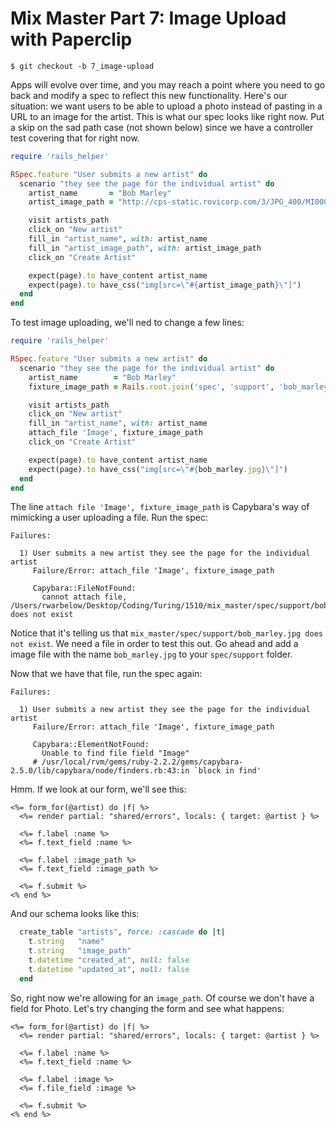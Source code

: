 # Mix Master Part 7: Image Upload with Paperclip

```
$ git checkout -b 7_image-upload
```

Apps will evolve over time, and you may reach a point where you need to go back and modify a spec to reflect this new functionality. Here's our situation: we want users to be able to upload a photo instead of pasting in a URL to an image for the artist. This is what our spec looks like right now. Put a skip on the sad path case (not shown below) since we have a controller test covering that for right now. 

```ruby
require 'rails_helper'

RSpec.feature "User submits a new artist" do
  scenario "they see the page for the individual artist" do
    artist_name       = "Bob Marley"
    artist_image_path = "http://cps-static.rovicorp.com/3/JPG_400/MI0003/146/MI0003146038.jpg"

    visit artists_path
    click_on "New artist"
    fill_in "artist_name", with: artist_name
    fill_in "artist_image_path", with: artist_image_path
    click_on "Create Artist"

    expect(page).to have_content artist_name
    expect(page).to have_css("img[src=\"#{artist_image_path}\"]")
  end
end
```

To test image uploading, we'll ned to change a few lines:

```ruby
require 'rails_helper'

RSpec.feature "User submits a new artist" do
  scenario "they see the page for the individual artist" do
    artist_name        = "Bob Marley"
    fixture_image_path = Rails.root.join('spec', 'support', 'bob_marley.jpg')

    visit artists_path
    click_on "New artist"
    fill_in "artist_name", with: artist_name
    attach_file 'Image', fixture_image_path
    click_on "Create Artist"

    expect(page).to have_content artist_name
    expect(page).to have_css("img[src=\"#{bob_marley.jpg}\"]")
  end
end
```

The line `attach file 'Image', fixture_image_path` is Capybara's way of mimicking a user uploading a file. Run the spec:

```
Failures:

  1) User submits a new artist they see the page for the individual artist
     Failure/Error: attach_file 'Image', fixture_image_path
     
     Capybara::FileNotFound:
       cannot attach file, /Users/rwarbelow/Desktop/Coding/Turing/1510/mix_master/spec/support/bob_marley.jpg does not exist
```

Notice that it's telling us that `mix_master/spec/support/bob_marley.jpg does not exist`. We need a file in order to test this out. Go ahead and add a image file with the name `bob_marley.jpg` to your `spec/support` folder. 

Now that we have that file, run the spec again:

```
Failures:

  1) User submits a new artist they see the page for the individual artist
     Failure/Error: attach_file 'Image', fixture_image_path
     
     Capybara::ElementNotFound:
       Unable to find file field "Image"
     # /usr/local/rvm/gems/ruby-2.2.2/gems/capybara-2.5.0/lib/capybara/node/finders.rb:43:in `block in find'
```

Hmm. If we look at our form, we'll see this:

```erb
<%= form_for(@artist) do |f| %>
  <%= render partial: "shared/errors", locals: { target: @artist } %>

  <%= f.label :name %>
  <%= f.text_field :name %>

  <%= f.label :image_path %>
  <%= f.text_field :image_path %>

  <%= f.submit %>
<% end %>
```

And our schema looks like this:

```ruby
  create_table "artists", force: :cascade do |t|
    t.string   "name"
    t.string   "image_path"
    t.datetime "created_at", null: false
    t.datetime "updated_at", null: false
  end
```

So, right now we're allowing for an `image_path`. Of course we don't have a field for Photo. Let's try changing the form and see what happens:

```erb
<%= form_for(@artist) do |f| %>
  <%= render partial: "shared/errors", locals: { target: @artist } %>

  <%= f.label :name %>
  <%= f.text_field :name %>

  <%= f.label :image %>
  <%= f.file_field :image %>

  <%= f.submit %>
<% end %>
```